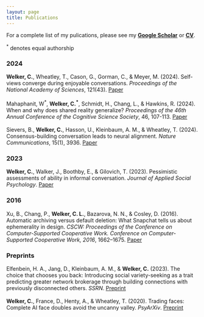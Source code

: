```yaml
---
layout: page
title: Publications
---
```

For a complete list of my pulications, please see my [**Google Scholar**](https://scholar.google.com/citations?user=x1w1iZ4AAAAJ&hl=en) or [**CV**](https://chris-welker.github.io/public/Welker.Chris_WebCV_10.15.2024.pdf).

<sup>*</sup> denotes equal authorship
<h3>2024</h3>
<p class="message">
  <strong>Welker, C.</strong>, Wheatley, T., Cason, G., Gorman, C., & Meyer, M. (2024). Self-views converge during enjoyable conversations. <em>Proceedings of the National Academy of Sciences</em>, 121(43).
  <a href="https://www.pnas.org/doi/10.1073/pnas.2321652121" class="button">Paper</a>
  <br />
  <br />
  Mahaphanit, W<sup>*</sup>, <strong>Welker, C.<sup>*</sup></strong>, Schmidt, H., Chang, L., & Hawkins, R. (2024). When and why does shared reality generalize? <em>Proceedings of the 46th Annual Conference of the Cognitive Science Society</em>, 46, 107-113. 
  <a href="https://escholarship.org/content/qt6t6195s5/qt6t6195s5_noSplash_1435956cea1a66396035d3cb234b917a.pdf" class="button">Paper</a>
  <br />
  <br />
  Sievers, B., <strong>Welker, C.</strong>, Hasson, U., Kleinbaum, A. M., & Wheatley, T. (2024). Consensus-building conversation leads to neural alignment. <em>Nature Communications</em>, 15(1), 3936.
   <a href="https://www.nature.com/articles/s41467-023-43253-8" class="button">Paper</a>
</p>
<h3>2023</h3>
<p class="message">
  <strong>Welker, C.</strong>, Walker, J., Boothby, E., & Gilovich, T. (2023). Pessimistic assessments of ability in informal conversation. <em>Journal of Applied Social Psychology</em>. 
  <a href="https://onlinelibrary.wiley.com/share/author/JGN5CQYHE5RKHWVTRKFQ?target=10.1111/jasp.12957" class="button">Paper</a>
</p>
<h3>2016</h3>
<p class="message">
  Xu, B., Chang, P., <strong>Welker, C. L.</strong>, Bazarova, N. N., & Cosley, D. (2016). Automatic archiving versus default deletion: What Snapchat tells us about ephemerality in design. <em>CSCW: Proceedings of the Conference on Computer-Supported Cooperative Work. Conference on Computer-Supported Cooperative Work, 2016</em>, 1662–1675.
  <a href="https://dl.acm.org/doi/pdf/10.1145/2818048.2819948" class="button">Paper</a>
</p>
<h3>Preprints</h3>
<p class="message">
  Elfenbein, H. A., Jang, D., Kleinbaum, A. M., & <strong>Welker, C.</strong> (2023). The choice that chooses you back: Introducing social variety-seeking as a trait predicting greater network brokerage through building connections with previously disconnected others. <em>SSRN</em>.
  <a href="https://papers.ssrn.com/abstract=4575592" class="button">Preprint</a>
  <br />
  <br />
  <strong>Welker, C.</strong>, France, D., Henty, A., & Wheatley, T. (2020). Trading faces: Complete AI face doubles avoid the uncanny valley. <em>PsyArXiv</em>.
   <a href="https://osf.io/preprints/psyarxiv/pykjr" class="button">Preprint</a>
</p>
